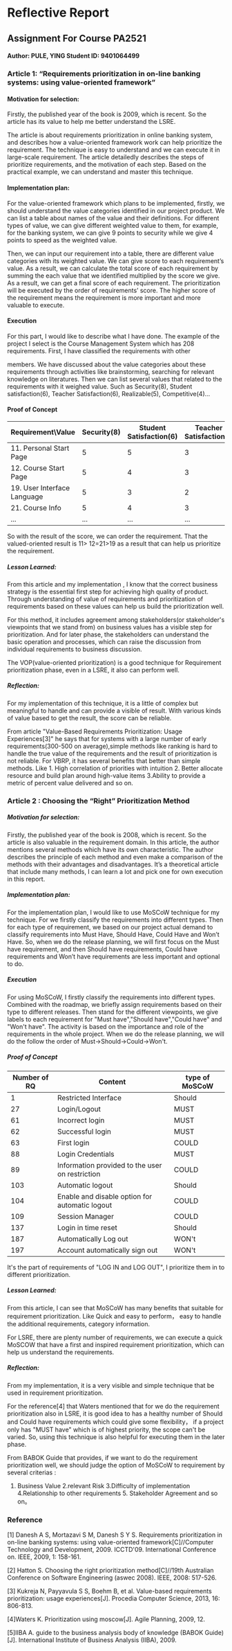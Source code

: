 
# Reflective Report
##     Assignment For Course PA2521
####    Author: PULE, YING     Student ID: 9401064499 

   

### Article 1: “Requirements prioritization in on-line banking systems: using value-oriented framework”

#### Motivation for selection:
Firstly, the published year of the book is 2009, which is recent. So the article has its value to help me better understand the LSRE.

The article is about requirements prioritization in online banking system, and describes how a value-oriented framework work can help prioritize the requirement. The technique is easy to understand and we can execute it in large-scale requirement. The article detailedly describes the steps of prioritize requirements, and the motivation of each step. Based on the practical example, we can understand and master this technique.

#### Implementation plan:
  For the value-oriented framework which plans to be implemented, firstly, we should understand the value categories identified in our project product. We can list a table about names of the value and their definitions. For different types of value, we can give different weighted value to them, for example, for the banking system, we can give 9 points to security while we give 4 points to speed as the weighted value.
  
  Then, we can input our requirement into a table, there are different value categories with its weighted value. We can give score to each requirement’s value. As a result, we can calculate the total score of each requirement by summing the each value that we identified multiplied by the score we give. As a result, we can get a final score of each requirement. The prioritization will be executed by the order of requirements’ score. The higher score of the requirement means the requirement is more important and more valuable to execute.
  
####   Execution 
For this part, I would like to describe what I have done.
The example of the project I select is the Course Management System which has 208 requirements.
First, I have classified the requirements with other 

members. We have discussed about the value categories about these requirements through activities like brainstorming, searching for relevant knowledge on literatures.
Then we can list several values that related to the requirements with it weighed value. Such as Security(8), Student satisfaction(6), Teacher Satisfaction(6), Realizable(5), Competitive(4)... 

#### Proof of Concept

| Requirement\Value | Security(8) | Student Satisfaction(6) | Teacher  Satisfaction(6) | Realizable(5) | Competitive(4) | Score |
| --- | --- | --- | --- | --- | --- | --- |
| 11. Personal Start Page  | 5 | 5 | 3 | 4 | 2 | 116 |
| 12. Course Start Page | 5 | 4 | 3 | 4 | 2 | 110 |
| 19. User Interface Language | 5 | 3 | 2 | 3 | 2 | 93 |
| 21. Course Info | 5 | 4 | 3 | 4 | 2 | 110 |
| ... | ... |...| ... |...  |...  |...  |

So with the result of the score, we can order the requirement. That the valued-oriented result is 11> 12=21>19 as a result that can help us prioritize the requirement.

##### Lesson Learned:
From this article and my implementation , I know that the correct business strategy is the essential first step for achieving high quality of product. Through understanding of value of requirements and prioritization of requirements based on these values can help us build the prioritization well. 

For this method, it includes agreement among stakeholders(or stakeholder's viewpoints that we stand from) on business values has a visible step for prioritization.
And for later phase, the stakeholders can understand the basic operation and processes, which can raise the discussion from individual requirements to business discussion.

The VOP(value-oriented prioritization) is a good technique for Requirement prioritization phase, even in a LSRE, it also can perform well.

##### Reflection:
For my implementation of this technique, it is a little of complex but meaningful to handle and can provide a visible of result. With various kinds of value based to get the result, the score can be reliable.

From article "Value-Based Requirements Prioritization: Usage Experiences[3]" he says that for systems with a large number of early requirements(300-500 on average),simple methods like ranking is hard to handle the true value of the requirements and the result of prioritization is not reliable. For VBRP, it has several benefits that better than simple methods. Like 1. High correlation of priorities with intuition 2. Better allocate resource and build plan around high-value items 3.Ability to provide a metric of percent value delivered  and so on.
 
  



  
###   Article 2 : Choosing the “Right” Prioritization Method 

##### Motivation for selection: 
Firstly, the published year of the book is 2008, which is recent. So the article is also valuable in the requirement domain.
In this article, the author mentions several methods which have its own characteristic. The author describes the principle of each method and even make a comparison of the methods with their advantages and disadvantages. It’s a theoretical article that include many methods, I can learn a lot and pick one for own execution in this report.

##### Implementation plan:
For the implementation plan, I would like to use MoSCoW technique for my technique. For we firstly classify the requirements into different types. Then for each type of requirement, we based on our project actual demand to classify requirements into Must Have, Should Have, Could Have and Won’t Have. So, when we do the release planning, we will first focus on the Must have requirement, and then Should have requirements, Could have requirements and Won’t have requirements are less important and optional to do.


#####   Execution 
For using MoSCoW, I firstly classify the requirements into different types. Combined with the roadmap, we briefly assign requirements based on their type to different releases. Then stand for the different viewpoints, we give labels to each requirement for "Must have","Should have","Could have" and "Won't have". The activity is based on the importance and role of the requirements in the whole project. When we do the release planning, we will do the follow the order of Must->Should->Could->Won't.

##### Proof of Concept

| Number of RQ | Content | type of MoSCoW |
| --- | --- | --- |
| 1 | Restricted Interface | Should |
| 27 | Login/Logout | MUST |
| 61 | Incorrect login | MUST |
| 62 | Successful login | MUST |
| 63 | First login | COULD |
| 88 | Login Credentials | MUST |
| 89 | Information provided to the user on restriction | COULD |
| 103 | Automatic logout | Should |
| 104 | Enable and disable option for automatic logout | COULD |
| 109 | Session Manager | COULD |
| 137 | Login in time reset | Should |
| 187 | Automatically Log out  | WON't |
| 197 | Account automatically sign out | WON't |

It's the part of requirements of "LOG IN and LOG OUT", I prioritize them in to different prioritization.


##### Lesson Learned:
From this article, I can see that MoSCoW has many benefits that suitable for requirement prioritization. Like Quick and easy to perform， easy to handle the additional requirements, category information.

For LSRE, there are plenty number of requirements, we can execute a quick MoSCOW that have a first and inspired requirement prioritization, which can help us understand the requirements. 


##### Reflection:
From my implementation, it is a very visible and simple technique that be used in requirement prioritization. 

For the reference[4] that Waters mentioned that for we do the requirement prioritization also in LSRE, it is good idea to has a healthy number of Should and Could have requirements which could give some flexibility， if a project only has "MUST have" which is of highest priority, the scope can't be varied. So, using this technique is also helpful for executing them in the later phase.

From BABOK Guide that provides, if we want to do the requirement prioritization well, we should judge the option of MoSCoW to requirement by several criterias :
1. Business Value 2.relevant Risk 3.Difficulty of implementation 4.Relationship to other requirements 5. Stakeholder Agreement and so on。





### Reference 
[1] Danesh A S, Mortazavi S M, Danesh S Y S. Requirements prioritization in on-line banking systems: using value-oriented framework[C]//Computer Technology and Development, 2009. ICCTD'09. International Conference on. IEEE, 2009, 1: 158-161.

[2] Hatton S. Choosing the right prioritization method[C]//19th Australian Conference on Software Engineering (aswec 2008). IEEE, 2008: 517-526.

[3] Kukreja N, Payyavula S S, Boehm B, et al. Value-based requirements prioritization: usage experiences[J]. Procedia Computer Science, 2013, 16: 806-813.

[4]Waters K. Prioritization using moscow[J]. Agile Planning, 2009, 12.

[5]IIBA A. guide to the business analysis body of knowledge (BABOK Guide)[J]. International Institute of Business Analysis (IIBA), 2009.
   



